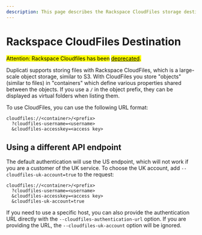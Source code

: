 ```yaml
---
description: This page describes the Rackspace CloudFiles storage destination
---
```


# Rackspace CloudFiles Destination

<mark style="background-color:yellow;">Attention: Rackspace Cloudfiles has been</mark> [<mark style="background-color:yellow;">deprecated</mark>](https://github.com/duplicati/duplicati/issues/6134)<mark style="background-color:yellow;">.</mark>

Duplicati supports storing files with Rackspace CloudFiles, which is a large-scale object storage, similar to S3. With CloudFiles you store "objects" (similar to files) in "containers" which define various properties shared between the objects. If you use a `/` in the object prefix, they can be displayed as virtual folders when listing them.

To use CloudFiles, you can use the following URL format:

```
cloudfiles://<container>/<prefix>
  ?cloudfiles-username=<username>
  &cloudfiles-accesskey=<access key>
```

## Using a different API endpoint

The default authentication will use the US endpoint, which will not work if you are a customer of the UK service. To choose the UK account, add `--cloudfiles-uk-account=true` to the request:

```
cloudfiles://<container>/<prefix>
  ?cloudfiles-username=<username>
  &cloudfiles-accesskey=<access key>
  &cloudfiles-uk-account=true
```

If you need to use a specific host, you can also provide the authentication URL directly with the `--cloudfiles-authentication-url` option. If you are providing the URL, the `--cloudfiles-uk-account` option will be ignored.
